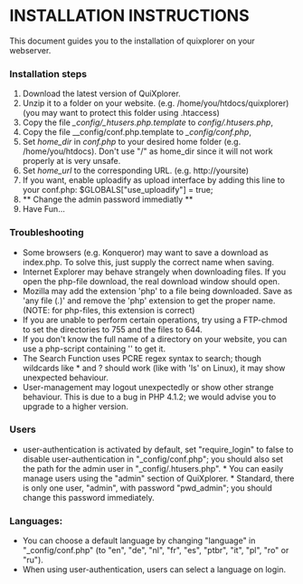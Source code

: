 INSTALLATION INSTRUCTIONS
=========================

This document guides you to the installation of quixplorer on your webserver.

### Installation steps

1. Download the latest version of QuiXplorer.
2. Unzip it to a folder on your website. (e.g. /home/you/htdocs/quixplorer)
   (you may want to protect this folder using .htaccess)
3. Copy the file _\_config/\_htusers.php.template_ to _config/.htusers.php_,
4. Copy the file _\_config/conf.php.template to _\_config/conf.php_,
5. Set _home_dir_ in _conf.php_ to your desired home folder (e.g. /home/you/htdocs).
   Don't use "/" as home_dir since it will not work properly at is very unsafe.
6. Set _home_url_ to the corresponding URL. (e.g. http://yoursite)
7. If you want, enable uploadify as upload interface by adding this line to your conf.php:
	$GLOBALS["use_uploadify"] = true;
8. ** Change the admin password immediatly ** 
9. Have Fun...

### Troubleshooting

* Some browsers (e.g. Konqueror) may want to save a download as index.php.
  To solve this, just supply the correct name when saving.
* Internet Explorer may behave strangely when downloading files.
  If you open the php-file download, the real download window should open.
* Mozilla may add the extension 'php' to a file being downloaded.
  Save as 'any file (*.*)' and remove the 'php' extension to get the proper name.
  (NOTE: for php-files, this extension is correct)
* If you are unable to perform certain operations,
  try using a FTP-chmod to set the directories to 755 and the files to 644.
* If you don\'t know the full name of a directory on your website,
  you can use a php-script containing '<?php echo getcwd(); ?>' to get it.
* The Search Function uses PCRE regex syntax to search; though wildcards like * and ?
  should work (like with 'ls' on Linux), it may show unexpected behaviour.
* User-management may logout unexpectedly or show other strange behaviour.
  This is due to a bug in PHP 4.1.2; we would advise you to upgrade to a higher version.

### Users

* user-authentication is activated by default, set "require_login" to false to
  disable user-authentication in "_config/conf.php";
  you should also set the path for the admin user in "\_config/.htusers.php".  * You can easily manage users using the "admin" section of QuiXplorer.  * Standard, there is only one user, "admin", with password "pwd_admin";
  you should change this password immediately.

### Languages:
* You can choose a default language by changing "language" in "_config/conf.php"
  (to "en", "de", "nl", "fr", "es", "ptbr", "it", "pl", "ro" or "ru").
* When using user-authentication, users can select a language on login.

